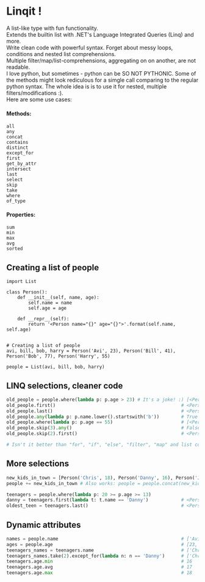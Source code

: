 # Linqit !
A list-like type with fun functionality.<br>
Extends the builtin list with .NET's Language Integrated Queries (Linq) and more.<br>
Write clean code with powerful syntax. Forget about messy loops, conditions and nested list comprehensions.<br>
Multiple filter/map/list-comprehensions, aggregating on on another, are not readable.<br>
I love python, but sometimes - python can be SO NOT PYTHONIC. Some of the methods might look rediculous for a simgle call comparing to the regular python syntax. The whole idea is is to use it for nested, multiple filters/modifications :).<br>
Here are some use cases:

#### Methods:
```
all
any
concat
contains
distinct
except_for
first
get_by_attr
intersect
last
select
skip
take
where
of_type
```
#### Properties:
```
sum
min
max
avg
sorted
```

## Creating a list of people
```
import List

class Person():
    def __init__(self, name, age):
        self.name = name
        self.age = age

    def __repr__(self):
        return '<Person name="{}" age="{}">'.format(self.name, self.age)


# Creating a list of people
avi, bill, bob, harry = Person('Avi', 23), Person('Bill', 41), Person('Bob', 77), Person('Harry', 55)

people = List(avi, bill, bob, harry)
```

## LINQ selections, cleaner code
```python
old_people = people.where(lambda p: p.age > 23) # It's a joke! :) [<Person name="Bill" age="41">, <Person name="Bob" age="77">, <Person name="Harry" age="55">]
old_people.first()                                              # <Person name="Bill" age="41">
old_people.last()                                               # <Person name="Harry" age="55">
old_people.any(lambda p: p.name.lower().startswith('b'))        # True
old_people.where(lambda p: p.age == 55)                         # [<Person name="Harry" age="55">]
old_people.skip(3).any()                                        # False
old_people.skip(2).first()                                      # <Person name="Harry" age="55">

# Isn't it better than "for", "if", "else", "filter", "map" and list comprehensions in the middle of your code?

```
## More selections
```python
new_kids_in_town = [Person('Chris', 18), Person('Danny', 16), Person('John', 17)]
people += new_kids_in_town # Also works: people = people.concat(new_kids_in_town)

teenagers = people.where(lambda p: 20 >= p.age >= 13)
danny = teenagers.first(lambda t: t.name == 'Danny')            # <Person name="Danny" age="16">
oldest_teen = teenagers.last()                                  # <Person name="John" age="17">
```

## Dynamic attributes
```python
names = people.name                                             # ['Avi', 'Bill', 'Bob', 'Harry', 'Chris', 'John']
ages = people.age                                               # [23, 41, 77, 55, 18, 17]
teenagers_names = teenagers.name                                # ['Chris', 'Danny', 'John']
teenagers_names.take(2).except_for(lambda n: n == 'Danny')      # ['Chris']
teenagers.age.min                                               # 16
teenagers.age.avg                                               # 17
teenagers.age.max                                               # 18
```
